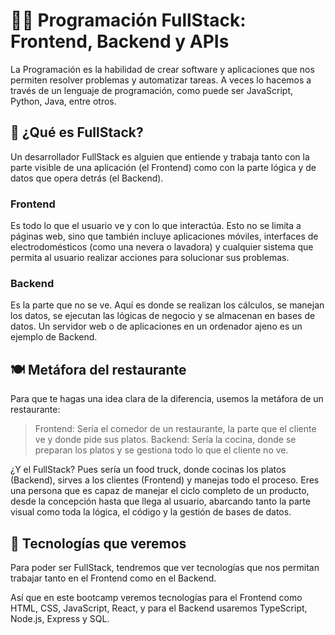 # 👨‍💻 Programación FullStack: Frontend, Backend y APIs

La Programación es la habilidad de crear software y aplicaciones que nos permiten resolver problemas y automatizar tareas. A veces lo hacemos a través de un lenguaje de programación, como puede ser JavaScript, Python, Java, entre otros.

## 🤔 ¿Qué es FullStack?

Un desarrollador FullStack es alguien que entiende y trabaja tanto con la parte visible de una aplicación (el Frontend) como con la parte lógica y de datos que opera detrás (el Backend).

### Frontend

Es todo lo que el usuario ve y con lo que interactúa. Esto no se limita a páginas web, sino que también incluye aplicaciones móviles, interfaces de electrodomésticos (como una nevera o lavadora) y cualquier sistema que permita al usuario realizar acciones para solucionar sus problemas.

### Backend

Es la parte que no se ve. Aquí es donde se realizan los cálculos, se manejan los datos, se ejecutan las lógicas de negocio y se almacenan en bases de datos. Un servidor web o de aplicaciones en un ordenador ajeno es un ejemplo de Backend.


## 🍽️ Metáfora del restaurante

Para que te hagas una idea clara de la diferencia, usemos la metáfora de un restaurante:

> Frontend: Sería el comedor de un restaurante, la parte que el cliente ve y donde pide sus platos.
> Backend: Sería la cocina, donde se preparan los platos y se gestiona todo lo que el cliente no ve.

¿Y el FullStack? Pues sería un food truck, donde cocinas los platos (Backend), sirves a los clientes (Frontend) y manejas todo el proceso. Eres una persona que es capaz de manejar el ciclo completo de un producto, desde la concepción hasta que llega al usuario, abarcando tanto la parte visual como toda la lógica, el código y la gestión de bases de datos.

## 🚀 Tecnologías que veremos

Para poder ser FullStack, tendremos que ver tecnologías que nos permitan trabajar tanto en el Frontend como en el Backend.

Así que en este bootcamp veremos tecnologías para el Frontend como HTML, CSS, JavaScript, React, y para el Backend usaremos TypeScript, Node.js, Express y SQL.